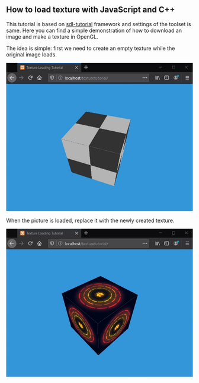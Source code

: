 ## How to load texture with JavaScript and C++

This tutorial is based on <a href="https://github.com/metalpavel/tutorials/tree/master/sdl-tutorial">sdl-tutorial</a> framework and settings of the toolset is same. Here you can find a simple demonstration of how to download an image and make a texture in OpenGL.

The idea is simple: first we need to create an empty texture while the original image loads.

![Empty texture](images/no_texture.jpg)

When the picture is loaded, replace it with the newly created texture.

![Original texture](images/loaded_texture.jpg)

